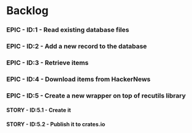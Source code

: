 # Backlog 
### EPIC - ID:1 - Read existing database files
### EPIC - ID:2 - Add a new record to the database
### EPIC - ID:3 - Retrieve items
### EPIC - ID:4 - Download items from HackerNews
### EPIC - ID:5 - Create a new wrapper on top of recutils library
#### STORY - ID:5.1 - Create it
#### STORY - ID:5.2 - Publish it to crates.io

